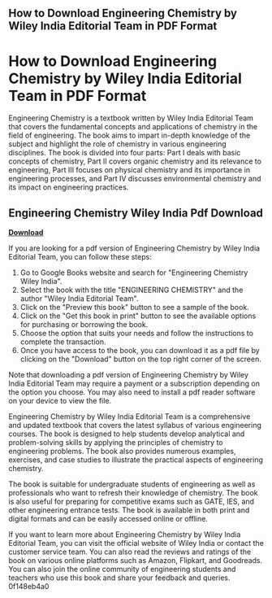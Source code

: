 ## How to Download Engineering Chemistry by Wiley India Editorial Team in PDF Format

  
# How to Download Engineering Chemistry by Wiley India Editorial Team in PDF Format
 
Engineering Chemistry is a textbook written by Wiley India Editorial Team that covers the fundamental concepts and applications of chemistry in the field of engineering. The book aims to impart in-depth knowledge of the subject and highlight the role of chemistry in various engineering disciplines. The book is divided into four parts: Part I deals with basic concepts of chemistry, Part II covers organic chemistry and its relevance to engineering, Part III focuses on physical chemistry and its importance in engineering processes, and Part IV discusses environmental chemistry and its impact on engineering practices.
 
## Engineering Chemistry Wiley India Pdf Download


[**Download**](https://www.google.com/url?q=https%3A%2F%2Ftinurll.com%2F2tKbCu&sa=D&sntz=1&usg=AOvVaw0i7yQdREIO1R0dXWC9OC4r)

 
If you are looking for a pdf version of Engineering Chemistry by Wiley India Editorial Team, you can follow these steps:
 
1. Go to Google Books website and search for "Engineering Chemistry Wiley India".
2. Select the book with the title "ENGINEERING CHEMISTRY" and the author "Wiley India Editorial Team".
3. Click on the "Preview this book" button to see a sample of the book.
4. Click on the "Get this book in print" button to see the available options for purchasing or borrowing the book.
5. Choose the option that suits your needs and follow the instructions to complete the transaction.
6. Once you have access to the book, you can download it as a pdf file by clicking on the "Download" button on the top right corner of the screen.

Note that downloading a pdf version of Engineering Chemistry by Wiley India Editorial Team may require a payment or a subscription depending on the option you choose. You may also need to install a pdf reader software on your device to view the file.
  
Engineering Chemistry by Wiley India Editorial Team is a comprehensive and updated textbook that covers the latest syllabus of various engineering courses. The book is designed to help students develop analytical and problem-solving skills by applying the principles of chemistry to engineering problems. The book also provides numerous examples, exercises, and case studies to illustrate the practical aspects of engineering chemistry.
 
The book is suitable for undergraduate students of engineering as well as professionals who want to refresh their knowledge of chemistry. The book is also useful for preparing for competitive exams such as GATE, IES, and other engineering entrance tests. The book is available in both print and digital formats and can be easily accessed online or offline.
 
If you want to learn more about Engineering Chemistry by Wiley India Editorial Team, you can visit the official website of Wiley India or contact the customer service team. You can also read the reviews and ratings of the book on various online platforms such as Amazon, Flipkart, and Goodreads. You can also join the online community of engineering students and teachers who use this book and share your feedback and queries.
 0f148eb4a0
